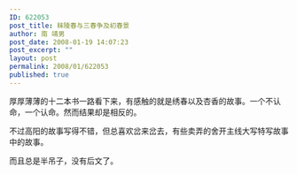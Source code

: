 ```yaml
---
ID: 622053
post_title: 秣陵春与三春争及初春景
author: 南 靖男
post_date: 2008-01-19 14:07:23
post_excerpt: ""
layout: post
permalink: 2008/01/622053
published: true
---
```

厚厚薄薄的十二本书一路看下来，有感触的就是绣春以及杏香的故事。一个不认命，一个认命。然而结果却是相反的。

不过高阳的故事写得不错，但总喜欢岔来岔去，有些卖弄的舍开主线大写特写故事中的故事。

而且总是半吊子，没有后文了。